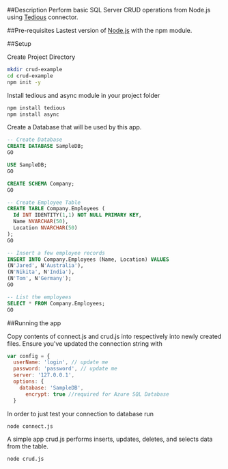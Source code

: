 ##Description
Perform basic SQL Server CRUD operations from Node.js using [Tedious](https://github.com/tediousjs/tedious) connector.

##Pre-requisites
Lastest version of [Node.js](https://nodejs.org/en/download/) with the npm module.

##Setup

Create Project Directory
```bash
mkdir crud-example
cd crud-example
npm init -y
```

Install tedious and async module in your project folder
```bash
npm install tedious
npm install async
```

Create a Database that will be used by this app.
```sql
-- Create Database
CREATE DATABASE SampleDB;
GO

USE SampleDB;
GO

CREATE SCHEMA Company;
GO

-- Create Employee Table
CREATE TABLE Company.Employees (
  Id INT IDENTITY(1,1) NOT NULL PRIMARY KEY,
  Name NVARCHAR(50),
  Location NVARCHAR(50)
);
GO

-- Insert a few employee records
INSERT INTO Company.Employees (Name, Location) VALUES
(N'Jared', N'Australia'),
(N'Nikita', N'India'),
(N'Tom', N'Germany');
GO

-- List the employees
SELECT * FROM Company.Employees;
GO
```

##Running the app

Copy contents of connect.js and crud.js into respectively into newly created files. Ensure you've updated the connection string with
```js
var config = {
  userName: 'login', // update me
  password: 'password', // update me
  server: '127.0.0.1',
  options: {
    database: 'SampleDB',
	  encrypt: true //required for Azure SQL Database
  }
```

In order to just test your connection to database run
```
node connect.js
```

A simple app crud.js performs inserts, updates, deletes, and selects data from the table.
```
node crud.js
```
